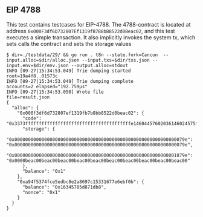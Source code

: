 ## EIP 4788

This test contains testcases for EIP-4788. The 4788-contract is 
located at address `0x000F3df6D732807Ef1319fB7B8bB8522d0Beac02`, and this test executes a simple transaction. It also
implicitly invokes the system tx, which sets calls the contract and sets the 
storage values

```
$ dir=./testdata/29/ && go run . t8n --state.fork=Cancun  --input.alloc=$dir/alloc.json --input.txs=$dir/txs.json --input.env=$dir/env.json --output.alloc=stdout
INFO [09-27|15:34:53.049] Trie dumping started                     root=19a4f8..01573c
INFO [09-27|15:34:53.049] Trie dumping complete                    accounts=2 elapsed="192.759µs"
INFO [09-27|15:34:53.050] Wrote file                               file=result.json
{
  "alloc": {
    "0x000f3df6d732807ef1319fb7b8bb8522d0beac02": {
      "code": "0x3373fffffffffffffffffffffffffffffffffffffffe14604457602036146024575f5ffd5b620180005f350680545f35146037575f5ffd5b6201800001545f5260205ff35b6201800042064281555f359062018000015500",
      "storage": {
        "0x000000000000000000000000000000000000000000000000000000000000079e": "0x000000000000000000000000000000000000000000000000000000000000079e",
        "0x000000000000000000000000000000000000000000000000000000000001879e": "0x0000beac00beac00beac00beac00beac00beac00beac00beac00beac00beac00"
      },
      "balance": "0x1"
    },
    "0xa94f5374fce5edbc8e2a8697c15331677e6ebf0b": {
      "balance": "0x16345785d871db8",
      "nonce": "0x1"
    }
  }
}
```
